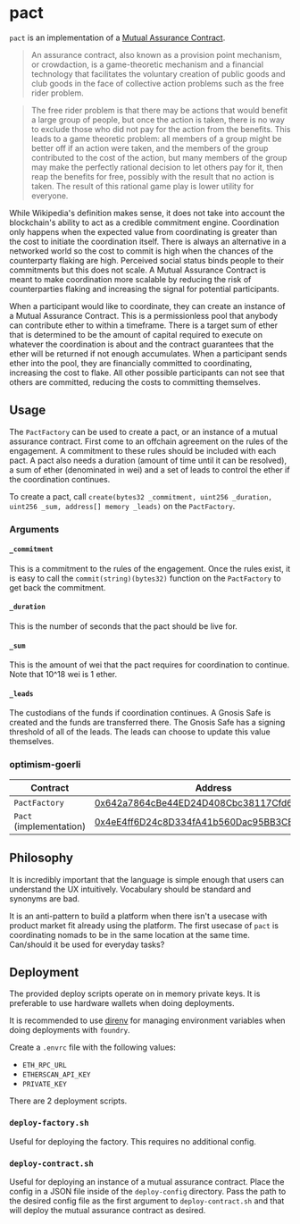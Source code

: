 # pact

`pact` is an implementation of a [Mutual Assurance Contract](https://en.wikipedia.org/wiki/Assurance_contract).

> An assurance contract, also known as a provision point mechanism, or crowdaction, is a game-theoretic
> mechanism and a financial technology that facilitates the voluntary creation of public goods and club
> goods in the face of collective action problems such as the free rider problem.

> The free rider problem is that there may be actions that would benefit a large group of people, but once
> the action is taken, there is no way to exclude those who did not pay for the action from the benefits.
> This leads to a game theoretic problem: all members of a group might be better off if an action were taken,
> and the members of the group contributed to the cost of the action, but many members of the group may make
> the perfectly rational decision to let others pay for it, then reap the benefits for free, possibly with
> the result that no action is taken. The result of this rational game play is lower utility for everyone.

While Wikipedia's definition makes sense, it does not take into account the blockchain's ability to
act as a credible commitment engine. Coordination only happens when the expected value from
coordinating is greater than the cost to initiate the coordination itself. There is always an
alternative in a networked world so the cost to commit is high when the chances of the counterparty
flaking are high. Perceived social status binds people to their commitments but this does not
scale. A Mutual Assurance Contract is meant to make coordination more scalable by reducing the risk
of counterparties flaking and increasing the signal for potential participants.

When a participant would like to coordinate, they can create an instance of a Mutual Assurance
Contract. This is a permissionless pool that anybody can contribute ether to within a timeframe.
There is a target sum of ether that is determined to be the amount of capital required to execute
on whatever the coordination is about and the contract guarantees that the ether will be returned
if not enough accumulates. When a participant sends ether into the pool, they are financially
committed to coordinating, increasing the cost to flake. All other possible participants can not
see that others are committed, reducing the costs to committing themselves.

## Usage

The `PactFactory` can be used to create a pact, or an instance of a mutual assurance contract.
First come to an offchain agreement on the rules of the engagement. A commitment to these rules
should be included with each pact. A pact also needs a duration (amount of time until it can be
resolved), a sum of ether (denominated in wei) and a set of leads to control the ether if the
coordination continues.

To create a pact, call `create(bytes32 _commitment, uint256 _duration, uint256 _sum, address[] memory _leads)`
on the `PactFactory`.

### Arguments

#### `_commitment`

This is a commitment to the rules of the engagement. Once the rules exist, it is easy to call the
`commit(string)(bytes32)` function on the `PactFactory` to get back the commitment.

#### `_duration `

This is the number of seconds that the pact should be live for.

#### `_sum`

This is the amount of wei that the pact requires for coordination to continue.
Note that 10^18 wei is 1 ether.

#### `_leads`

The custodians of the funds if coordination continues. A Gnosis Safe is created and
the funds are transferred there. The Gnosis Safe has a signing threshold of all of the
leads. The leads can choose to update this value themselves.

### optimism-goerli

| Contract | Address | Version |
| -------- | ------- | ------- |
| `PactFactory` | [0x642a7864cBe44ED24D408Cbc38117Cfd6E6D1a95](https://goerli-optimism.etherscan.io/address/0x642a7864cBe44ED24D408Cbc38117Cfd6E6D1a95) | `0.2.0` |
| `Pact` (implementation) | [0x4eE4ff6D24c8D334fA41b560Dac95BB3CEF828a1](https://goerli-optimism.etherscan.io/address/0x4eE4ff6D24c8D334fA41b560Dac95BB3CEF828a1) | `0.2.0` |

## Philosophy

It is incredibly important that the language is simple enough that users can understand the UX
intuitively. Vocabulary should be standard and synonyms are bad.

It is an anti-pattern to build a platform when there isn't a usecase with product market fit already
using the platform. The first usecase of `pact` is coordinating nomads to be in the same location at
the same time. Can/should it be used for everyday tasks?

## Deployment

The provided deploy scripts operate on in memory private keys.
It is preferable to use hardware wallets when doing deployments.

It is recommended to use [direnv](https://direnv.net) for managing
environment variables when doing deployments with `foundry`.

Create a `.envrc` file with the following values:
- `ETH_RPC_URL`
- `ETHERSCAN_API_KEY`
- `PRIVATE_KEY`

There are 2 deployment scripts.

### `deploy-factory.sh`

Useful for deploying the factory. This requires no additional config.

### `deploy-contract.sh`

Useful for deploying an instance of a mutual assurance contract.
Place the config in a JSON file inside of the `deploy-config`
directory. Pass the path to the desired config file as the first
argument to `deploy-contract.sh` and that will deploy the mutual
assurance contract as desired.
